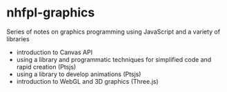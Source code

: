 # nhfpl-graphics
Series of notes on graphics programming using JavaScript and a variety of libraries

- introduction to Canvas API
- using a library and programmatic techniques for simplified code and rapid creation (Ptsjs)
- using a library to develop animations (Ptsjs)
- introduction to WebGL and 3D graphics (Three.js)
